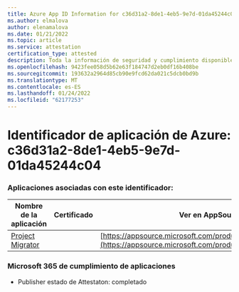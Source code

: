 ```yaml
---
title: Azure App ID Information for c36d31a2-8de1-4eb5-9e7d-01da45244c04
ms.author: elmalova
author: elenamalova
ms.date: 01/21/2022
ms.topic: article
ms.service: attestation
certification_type: attested
description: Toda la información de seguridad y cumplimiento disponible para c36d31a2-8de1-4eb5-9e7d-01da45244c04.
ms.openlocfilehash: 9423fee058d5b62e63f184747d2eb0df16b408be
ms.sourcegitcommit: 193632a2964d85cb90e9fcd62da021c5dcb0bd9b
ms.translationtype: MT
ms.contentlocale: es-ES
ms.lasthandoff: 01/24/2022
ms.locfileid: "62177253"
---
```

# <a name="azure-app-id-c36d31a2-8de1-4eb5-9e7d-01da45244c04"></a>Identificador de aplicación de Azure: c36d31a2-8de1-4eb5-9e7d-01da45244c04


### <a name="apps-associated-with-this-id"></a>Aplicaciones asociadas con este identificador:
| **Nombre de la aplicación** | **Certificado** | **Ver en AppSource** |
|--------------|---------------|-----------------------|
| [Project Migrator](https://docs.microsoft.com/microsoft-365-app-certification/forward/WA200003160) |  | [https://appsource.microsoft.com/product/office/WA200003160](https://appsource.microsoft.com/product/office/WA200003160) |

### <a name="microsoft-365-app-compliance-status"></a>Microsoft 365 de cumplimiento de aplicaciones
- Publisher estado de Attestaton: completado

